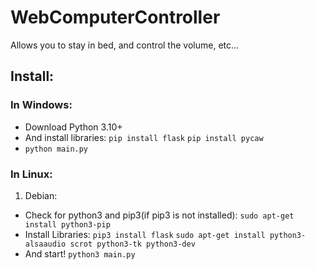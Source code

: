 # WebComputerController
Allows you to stay in bed, and control the volume, etc...

## Install:
### In Windows:
* Download Python 3.10+
* And install libraries: `pip install flask` `pip install pycaw`
* `python main.py`
### In Linux:
1. Debian:
* Check for python3 and pip3(if pip3 is not installed): `sudo apt-get install python3-pip`
* Install Libraries: `pip3 install flask` `sudo apt-get install python3-alsaaudio scrot python3-tk python3-dev`
* And start! `python3 main.py`

